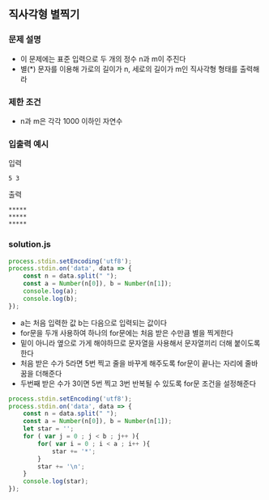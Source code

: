 ## 직사각형 별찍기

### 문제 설명
- 이 문제에는 표준 입력으로 두 개의 정수 n과 m이 주진다
- 별(*) 문자를 이용해 가로의 길이가 n, 세로의 길이가 m인 직사각형 형태를 출력해라

### 제한 조건
- n과 m은 각각 1000 이하인 자연수

### 입출력 예시
입력
```
5 3
```
출력
```
*****
*****
*****
```

### solution.js
```javascript
process.stdin.setEncoding('utf8');
process.stdin.on('data', data => {
    const n = data.split(" ");
    const a = Number(n[0]), b = Number(n[1]);
    console.log(a);
    console.log(b);
});
```
- a는 처음 입력한 값 b는 다음으로 입력되는 값이다
- for문을 두개 사용하여 하나의 for문에는 처음 받은 수만큼 별을 찍게한다
- 밑이 아니라 옆으로 가게 해야하므로 문자열을 사용해서 문자열끼리 더해 붙이도록 한다
- 처음 받은 수가 5라면 5번 찍고 줄을 바꾸게 해주도록 for문이 끝나는 자리에 줄바꿈을 더해준다
- 두번째 받은 수가 3이면 5번 찍고 3번 반복될 수 있도록 for문 조건을 설정해준다
```javascript
process.stdin.setEncoding('utf8');
process.stdin.on('data', data => {
    const n = data.split(" ");
    const a = Number(n[0]), b = Number(n[1]);
    let star = '';
    for ( var j = 0 ; j < b ; j++ ){
        for( var i = 0 ; i < a ; i++ ){
            star += '*';
        }
        star += '\n';
    } 
    console.log(star);
});
```